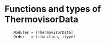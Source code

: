 # Functions and types of ThermovisorData 

```@autodocs
    Modules = [ThermovisorData]
    Order   = [:function, :type]
```